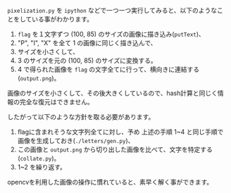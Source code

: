 `pixelization.py` を `ipython` などで一つ一つ実行してみると、以下のようなことをしている事がわかります。

1. `flag` を１文字ずつ (100, 85) のサイズの画像に描き込み(`putText`)、
2. "P", "I", "X" を全て 1 の画像に同じく描き込んで、
3. サイズを小さくして、
4. 3 のサイズを元の (100, 85) のサイズに変換する。
5. 4 で得られた画像を `flag` の文字全てに行って、横向きに連結する(`output.png`)。

画像のサイズを小さくして、その後大きくしているので、hash計算と同じく情報の完全な復元はできません。

したがって以下のような方針を取る必要があります。

1. flagに含まれそうな文字列全てに対し、予め 上述の手順 1~4 と同じ手順で画像を生成しておき(`./letters/gen.py`)、
2. この画像と `output.png` から切り出した画像を比べて、文字を特定する(`collate.py`)。
3. 1~2 を繰り返す。

opencvを利用した画像の操作に慣れていると、素早く解く事ができます。
